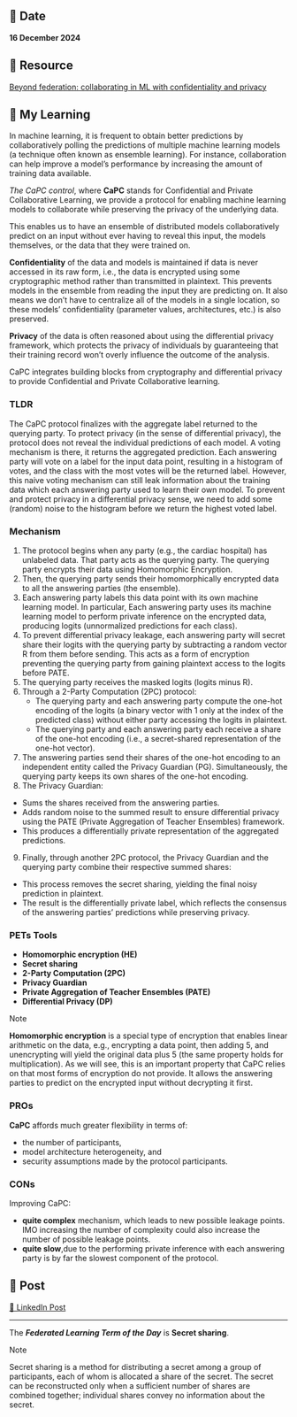 ## 📅 Date
**16 December 2024**

## 📰 Resource
[Beyond federation: collaborating in ML with confidentiality and privacy](http://www.cleverhans.io/2021/05/01/capc.html)


## 🔖 My Learning

In machine learning, it is frequent to obtain better predictions by collaboratively polling the predictions of multiple machine learning models (a technique often known as ensemble learning). For instance, collaboration can help improve a model’s performance by increasing the amount of training data available.

*The CaPC control*, where **CaPC** stands for Confidential and Private Collaborative Learning, we provide a protocol for enabling machine learning models to collaborate while preserving the privacy of the underlying data.

This enables us to have an ensemble of distributed models collaboratively predict on an input without ever having to reveal this input, the models themselves, or the data that they were trained on.

**Confidentiality** of the data and models is maintained if data is never accessed in its raw form, i.e., the data is encrypted using some cryptographic method rather than transmitted in plaintext. This prevents models in the ensemble from reading the input they are predicting on. It also means we don’t have to centralize all of the models in a single location, so these models’ confidentiality (parameter values, architectures, etc.) is also preserved.

**Privacy** of the data is often reasoned about using the differential privacy framework, which protects the privacy of individuals by guaranteeing that their training record won’t overly influence the outcome of the analysis. 

CaPC integrates building blocks from cryptography and differential privacy to provide Confidential and Private Collaborative learning.

### TLDR
The CaPC protocol finalizes with the aggregate label returned to the querying party. To protect privacy (in the sense of differential privacy), the protocol does not reveal the individual predictions of each model. A voting mechanism is there, it returns the aggregated prediction. Each answering party will vote on a label for the input data point, resulting in a histogram of votes, and the class with the most votes will be the returned label. However, this naive voting mechanism can still leak information about the training data which each answering party used to learn their own model. To prevent and protect privacy in a differential privacy sense, we need to add some (random) noise to the histogram before we return the highest voted label.

### Mechanism
1. The protocol begins when any party (e.g., the cardiac hospital) has unlabeled data. That party acts as the querying party. The querying party encrypts their data using Homomorphic Encryption. 
2. Then, the querying party sends their homomorphically encrypted data to all the answering parties (the ensemble).
3. Each answering party labels this data point with its own machine learning model. 
In particular, Each answering party uses its machine learning model to perform private inference on the encrypted data, producing logits (unnormalized predictions for each class).
4. To prevent differential privacy leakage, each answering party will secret share their logits with the querying party by subtracting a random vector R from them before sending. This acts as a form of encryption preventing the querying party from gaining plaintext access to the logits before PATE.
5. The querying party receives the masked logits (logits minus R).
6. Through a 2-Party Computation (2PC) protocol:
   - The querying party and each answering party compute the one-hot encoding of the logits (a binary vector with 1 only at the index of the predicted class) without either party accessing the logits in plaintext.
   - The querying party and each answering party each receive a share of the one-hot encoding (i.e., a secret-shared representation of the one-hot vector).
7. The answering parties send their shares of the one-hot encoding to an independent entity called the Privacy Guardian (PG). Simultaneously, the querying party keeps its own shares of the one-hot encoding.
8. The Privacy Guardian:
- Sums the shares received from the answering parties.
- Adds random noise to the summed result to ensure differential privacy using the PATE (Private Aggregation of Teacher Ensembles) framework.
- This produces a differentially private representation of the aggregated predictions.
9. Finally, through another 2PC protocol, the Privacy Guardian and the querying party combine their respective summed shares:
- This process removes the secret sharing, yielding the final noisy prediction in plaintext.
- The result is the differentially private label, which reflects the consensus of the answering parties’ predictions while preserving privacy.

### PETs Tools
- **Homomorphic encryption (HE)**
- **Secret sharing**
- **2-Party Computation (2PC)**
- **Privacy Guardian**
- **Private Aggregation of Teacher Ensembles (PATE)**
- **Differential Privacy (DP)**

> [!NOTE]
> **Homomorphic encryption** is a special type of encryption that enables linear arithmetic on the data, e.g., encrypting a data point, then adding 5, and unencrypting will yield the original data plus 5 (the same property holds for multiplication). As we will see, this is an important property that CaPC relies on that most forms of encryption do not provide. It allows the answering parties to predict on the encrypted input without decrypting it first.

### PROs
**CaPC** affords much greater flexibility in terms of:
- the number of participants, 
- model architecture heterogeneity, and 
- security assumptions made by the protocol participants. 

### CONs
Improving CaPC:
- **quite complex** mechanism, which leads to new possible leakage points. IMO increasing the number of complexity could also increase the number of possible leakage points.
- **quite slow**,due to the performing private inference with each answering party is by far the slowest component of the protocol.

## 📮 Post 

[📘 LinkedIn Post]()

------
The _**Federated Learning Term of the Day**_ is **Secret sharing**.
> [!NOTE]
> Secret sharing is a method for distributing a secret among a group of participants, each of whom is allocated a share of the secret. The secret can be reconstructed only when a sufficient number of shares are combined together; individual shares convey no information about the secret.